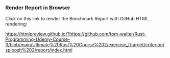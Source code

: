 ### Render Report in Browser

Click on this link to render the Benchmark Report with GitHub HTML rendering:

https://htmlpreview.github.io/?https://github.com/tom-walter/Rust-Programming-Udemy-Course-3/blob/main/Ultimate%20Rust%20Course%202/exercise_f/target/criterion/sploosh%202/report/index.html